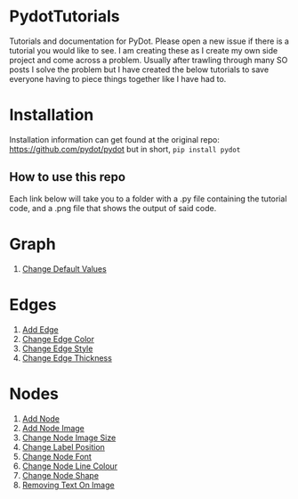 # PydotTutorials
Tutorials and documentation for PyDot. Please open a new issue if there is a tutorial you would like to see. I am creating these as I create my own side project and come across a problem. Usually after trawling through many SO posts I solve the problem but I have created the below tutorials to save everyone having to piece things together like I have had to.

# Installation
Installation information can get found at the original repo: https://github.com/pydot/pydot but in short, <code>pip install pydot</code>

## How to use this repo
Each link below will take you to a folder with a .py file containing the tutorial code, and a .png file that shows the output of said code.

# Graph
1. [Change Default Values](https://github.com/BlueTurtle01/PydotTutorials/blob/main/Tutorials/Graph/ChangeDefaultValues/ChangeDefaultValues.py)

# Edges
1. [Add Edge](https://github.com/BlueTurtle01/PydotTutorials/blob/main/Tutorials/Edges/AddEdge)
2. [Change Edge Color](https://github.com/BlueTurtle01/PydotTutorials/blob/main/Tutorials/Edges/ChangeEdgeColour)
3. [Change Edge Style](https://github.com/BlueTurtle01/PydotTutorials/blob/main/Tutorials/Edges/ChangeEdgeStyle)
4. [Change Edge Thickness](https://github.com/BlueTurtle01/PydotTutorials/blob/main/Tutorials/Edges/ChangeEdgeThickness)

# Nodes
1. [Add Node](https://github.com/BlueTurtle01/PydotTutorials/blob/main/Tutorials/Nodes/AddNode)
2. [Add Node Image](https://github.com/BlueTurtle01/PydotTutorials/blob/main/Tutorials/Nodes/AddNodeImage)
3. [Change Node Image Size](https://github.com/BlueTurtle01/PydotTutorials/blob/main/Tutorials/Nodes/ChangeImageSize)
4. [Change Label Position](https://github.com/BlueTurtle01/PydotTutorials/blob/main/Tutorials/Nodes/ChangeLabelPosition)
5. [Change Node Font](https://github.com/BlueTurtle01/PydotTutorials/blob/main/Tutorials/Nodes/ChangeNodeFont)
6. [Change Node Line Colour](https://github.com/BlueTurtle01/PydotTutorials/blob/main/Tutorials/Nodes/ChangeNodeLineColour)
7. [Change Node Shape](https://github.com/BlueTurtle01/PydotTutorials/blob/main/Tutorials/Nodes/ChangeNodeShape)
8. [Removing Text On Image](https://github.com/BlueTurtle01/PydotTutorials/blob/main/Tutorials/Nodes/RemoveTextOnImageNode)

